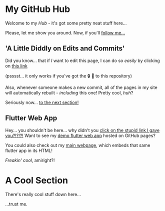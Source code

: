 # My GitHub Hub 

Welcome to my *Hub* - it's got some pretty neat stuff here...

Please, let me show you around. Now, if you'll [follow me...](https://github.com/TheGreatBabushka/#a-cool-section)

## 'A Little Diddly on Edits and Commits'

Did you know... that if *I* want to edit this page, I can do so *easily* by clicking on [this link](https://github.com/TheGreatBabushka/TheGreatBabushka/edit/main/README.md)

(psssst... it only works if you've got the :lock: :key: to this repository)

Also, whenever someone makes a new commit, all of the pages in my site will automatically rebuilt - *including* this one! Pretty cool, _huh_? 

Seriously now... [to the next section!](https://github.com/TheGreatBabushka/TheGreatBabushka/main/README.md)


## Flutter Web App
Hey... you shouldn't be here... why didn't you [click on the stupid link I gave you?!?!?!](https://github.com/TheGreatBabushka/TheGreatBabushka/main/README.md)
Want to see my [demo flutter web app](https://thegreatbabushka.github.io/TheGreatBabushka) hosted on GitHub pages?


You could also check out my [main webpage](https://thegreatbabushka.github.io/#/), which embeds that same flutter app in its HTML!


_Freakin' cool_, amiright?!

# A Cool Section
There's really cool stuff down here...

...trust me.
